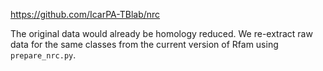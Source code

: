 https://github.com/IcarPA-TBlab/nrc  

The original data would already be homology reduced. We re-extract raw data for the same classes from the current version of Rfam using `prepare_nrc.py`.